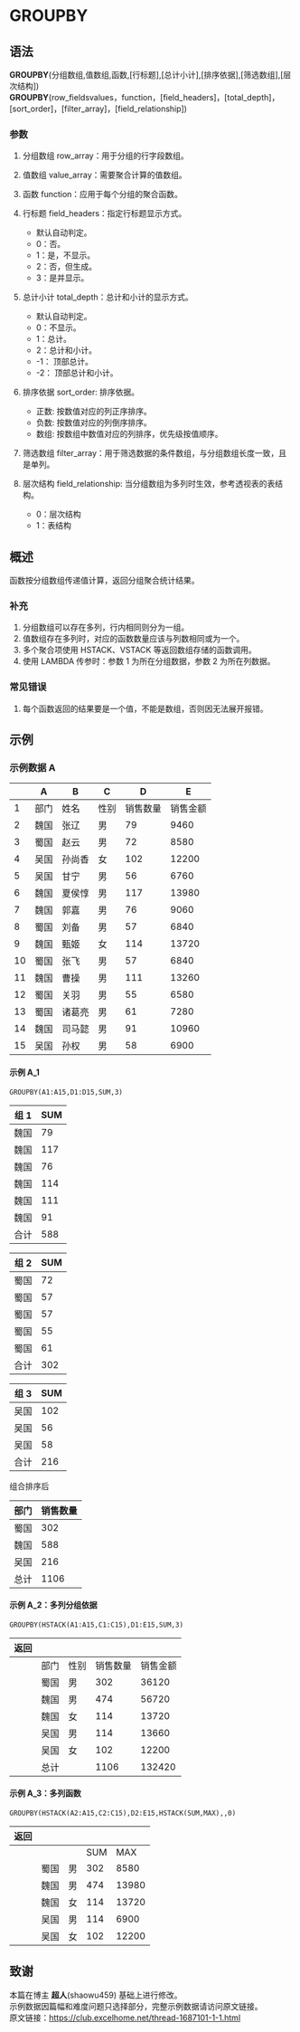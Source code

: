 # GROUPBY

## 语法

**GROUPBY**(分组数组,值数组,函数,[行标题],[总计小计],[排序依据],[筛选数组],[层次结构])  
**GROUPBY**(row_fieldsvalues，function，[field_headers]，[total_depth]，[sort_order]，[filter_array]，[field_relationship])

### 参数

1. 分组数组 row_array：用于分组的行字段数组。
2. 值数组 value_array：需要聚合计算的值数组。

3. 函数 function：应用于每个分组的聚合函数。

4. 行标题 field_headers：指定行标题显示方式。
   - 默认自动判定。
   - 0：否。
   - 1：是，不显示。
   - 2：否，但生成。
   - 3：是并显示。
5. 总计小计 total_depth：总计和小计的显示方式。
   - 默认自动判定。
   - 0：不显示。
   - 1：总计。
   - 2：总计和小计。
   - -1： 顶部总计。
   - -2： 顶部总计和小计。
6. 排序依据 sort_order: 排序依据。
   - 正数: 按数值对应的列正序排序。
   - 负数: 按数值对应的列倒序排序。
   - 数组: 按数组中数值对应的列排序，优先级按值顺序。
7. 筛选数组 filter_array：用于筛选数据的条件数组，与分组数组长度一致，且是单列。
8. 层次结构 field_relationship: 当分组数组为多列时生效，参考透视表的表结构。
   - 0：层次结构
   - 1：表结构

## 概述

函数按分组数组传递值计算，返回分组聚合统计结果。

### 补充

1. 分组数组可以存在多列，行内相同则分为一组。
2. 值数组存在多列时，对应的函数数量应该与列数相同或为一个。
3. 多个聚合项使用 HSTACK、VSTACK 等返回数组存储的函数调用。
4. 使用 LAMBDA 传参时：参数 1 为所在分组数据，参数 2 为所在列数据。

### 常见错误

1. 每个函数返回的结果要是一个值，不能是数组，否则因无法展开报错。

## 示例

### 示例数据 A

|     | A    | B      | C    | D        | E        |
| --- | ---- | ------ | ---- | -------- | -------- |
| 1   | 部门 | 姓名   | 性别 | 销售数量 | 销售金额 |
| 2   | 魏国 | 张辽   | 男   | 79       | 9460     |
| 3   | 蜀国 | 赵云   | 男   | 72       | 8580     |
| 4   | 吴国 | 孙尚香 | 女   | 102      | 12200    |
| 5   | 吴国 | 甘宁   | 男   | 56       | 6760     |
| 6   | 魏国 | 夏侯惇 | 男   | 117      | 13980    |
| 7   | 魏国 | 郭嘉   | 男   | 76       | 9060     |
| 8   | 蜀国 | 刘备   | 男   | 57       | 6840     |
| 9   | 魏国 | 甄姬   | 女   | 114      | 13720    |
| 10  | 蜀国 | 张飞   | 男   | 57       | 6840     |
| 11  | 魏国 | 曹操   | 男   | 111      | 13260    |
| 12  | 蜀国 | 关羽   | 男   | 55       | 6580     |
| 13  | 蜀国 | 诸葛亮 | 男   | 61       | 7280     |
| 14  | 魏国 | 司马懿 | 男   | 91       | 10960    |
| 15  | 吴国 | 孙权   | 男   | 58       | 6900     |

#### 示例 A_1

```excel
GROUPBY(A1:A15,D1:D15,SUM,3)
```

| 组 1 | SUM |
| ---- | --- |
| 魏国 | 79  |
| 魏国 | 117 |
| 魏国 | 76  |
| 魏国 | 114 |
| 魏国 | 111 |
| 魏国 | 91  |
| 合计 | 588 |

| 组 2 | SUM |
| ---- | --- |
| 蜀国 | 72  |
| 蜀国 | 57  |
| 蜀国 | 57  |
| 蜀国 | 55  |
| 蜀国 | 61  |
| 合计 | 302 |

| 组 3 | SUM |
| ---- | --- |
| 吴国 | 102 |
| 吴国 | 56  |
| 吴国 | 58  |
| 合计 | 216 |

组合排序后

| 部门 | 销售数量 |
| ---- | -------- |
| 蜀国 | 302      |
| 魏国 | 588      |
| 吴国 | 216      |
| 总计 | 1106     |

#### 示例 A_2：多列分组依据

```excel
GROUPBY(HSTACK(A1:A15,C1:C15),D1:E15,SUM,3)
```

| 返回 |      |      |          |          |
| ---- | ---- | ---- | -------- | -------- |
|      | 部门 | 性别 | 销售数量 | 销售金额 |
|      | 蜀国 | 男   | 302      | 36120    |
|      | 魏国 | 男   | 474      | 56720    |
|      | 魏国 | 女   | 114      | 13720    |
|      | 吴国 | 男   | 114      | 13660    |
|      | 吴国 | 女   | 102      | 12200    |
|      | 总计 |      | 1106     | 132420   |

#### 示例 A_3：多列函数

```excel
GROUPBY(HSTACK(A2:A15,C2:C15),D2:E15,HSTACK(SUM,MAX),,0)
```

| 返回 |      |     |     |       |
| ---- | ---- | --- | --- | ----- |
|      |      |     | SUM | MAX   |
|      | 蜀国 | 男  | 302 | 8580  |
|      | 魏国 | 男  | 474 | 13980 |
|      | 魏国 | 女  | 114 | 13720 |
|      | 吴国 | 男  | 114 | 6900  |
|      | 吴国 | 女  | 102 | 12200 |

## 致谢

本篇在博主 **超人**(shaowu459) 基础上进行修改。  
示例数据因篇幅和难度问题只选择部分，完整示例数据请访问原文链接。  
原文链接：https://club.excelhome.net/thread-1687101-1-1.html
